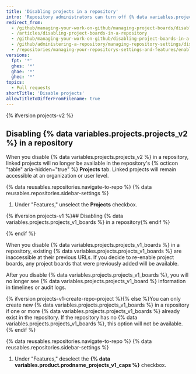 ```yaml
---
title: 'Disabling projects in a repository'
intro: 'Repository administrators can turn off {% data variables.projects.projects_v2_and_v1 %} for a repository if you or your team choose not to use projects.'
redirect_from:
  - /github/managing-your-work-on-github/managing-project-boards/disabling-project-boards-in-a-repository
  - /articles/disabling-project-boards-in-a-repository
  - /github/managing-your-work-on-github/disabling-project-boards-in-a-repository
  - /github/administering-a-repository/managing-repository-settings/disabling-project-boards-in-a-repository
  - /repositories/managing-your-repositorys-settings-and-features/enabling-features-for-your-repository/disabling-project-boards-in-a-repository
versions:
  fpt: '*'
  ghes: '*'
  ghae: '*'
  ghec: '*'
topics:
  - Pull requests
shortTitle: 'Disable projects'
allowTitleToDifferFromFilename: true
---
```


{% ifversion projects-v2 %}

## Disabling {% data variables.projects.projects_v2 %} in a repository

When you disable {% data variables.projects.projects_v2 %} in a repository, linked projects will no longer be available in the repository's {% octicon "table" aria-hidden="true" %} **Projects** tab. Linked projects will remain accessible at an organization or user level.

{% data reusables.repositories.navigate-to-repo %}
{% data reusables.repositories.sidebar-settings %}
1. Under "Features," unselect the **Projects** checkbox.

{% ifversion projects-v1 %}## Disabling {% data variables.projects.projects_v1_boards %} in a repository{% endif %}

{% endif %}

When you disable {% data variables.projects.projects_v1_boards %} in a repository, existing {% data variables.projects.projects_v1_boards %} are inaccessible at their previous URLs. If you decide to re-enable project boards, any project boards that were previously added will be available.

After you disable {% data variables.projects.projects_v1_boards %}, you will no longer see {% data variables.projects.projects_v1_board %} information in timelines or audit logs.

{% ifversion projects-v1-create-repo-project %}{% else %}You can only create new {% data variables.projects.projects_v1_boards %} in a repository if one or more {% data variables.projects.projects_v1_boards %} already exist in the repository. If the repository has no {% data variables.projects.projects_v1_boards %}, this option will not be available.{% endif %}

{% data reusables.repositories.navigate-to-repo %}
{% data reusables.repositories.sidebar-settings %}
1. Under "Features," deselect the **{% data variables.product.prodname_projects_v1_caps %}** checkbox.
